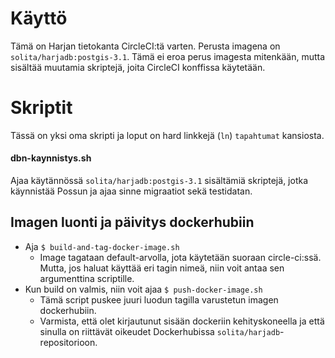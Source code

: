 # Käyttö

Tämä on Harjan tietokanta CircleCI:tä varten. Perusta imagena on `solita/harjadb:postgis-3.1`.
Tämä ei eroa perus imagesta mitenkään, mutta sisältää muutamia skriptejä, joita CircleCI konffissa käytetään.

# Skriptit

Tässä on yksi oma skripti ja loput on hard linkkejä (`ln`) `tapahtumat` kansiosta.

#### dbn-kaynnistys.sh

Ajaa käytännössä `solita/harjadb:postgis-3.1` sisältämiä skriptejä, jotka käynnistää Possun ja ajaa sinne migraatiot
sekä testidatan.

## Imagen luonti ja päivitys dockerhubiin
* Aja `$ build-and-tag-docker-image.sh`
  * Image tagataan default-arvolla, jota käytetään suoraan circle-ci:ssä. 
    Mutta, jos haluat käyttää eri tagin nimeä, niin voit antaa sen argumenttina scriptille. 
* Kun build on valmis, niin voit ajaa `$ push-docker-image.sh`
  * Tämä script puskee juuri luodun tagilla varustetun imagen dockerhubiin.
  * Varmista, että olet kirjautunut sisään dockeriin kehityskoneella ja että sinulla
    on riittävät oikeudet Dockerhubissa `solita/harjadb`-repositorioon.